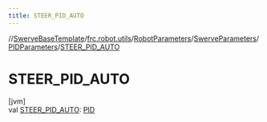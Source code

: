 ```yaml
---
title: STEER_PID_AUTO
---
```

//[SwerveBaseTemplate](../../../../../index.html)/[frc.robot.utils](../../../index.html)/[RobotParameters](../../index.html)/[SwerveParameters](../index.html)/[PIDParameters](index.html)/[STEER_PID_AUTO](-s-t-e-e-r_-p-i-d_-a-u-t-o.html)



# STEER_PID_AUTO



[jvm]\
val [STEER_PID_AUTO](-s-t-e-e-r_-p-i-d_-a-u-t-o.html): [PID](../../../-p-i-d/index.html)




